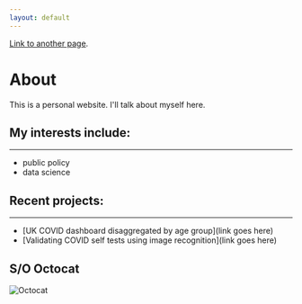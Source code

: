 ```yaml
---
layout: default
---
```


[Link to another page](./another-page.html).


# About

This is a personal website. I'll talk about myself here.

## My interests include:
* * *

* public policy
* data science

## Recent projects:
* * *

* [UK COVID dashboard disaggregated by age group](link goes here)
* [Validating COVID self tests using image recognition](link goes here)

## S/O Octocat

![Octocat](https://github.githubassets.com/images/icons/emoji/octocat.png)
